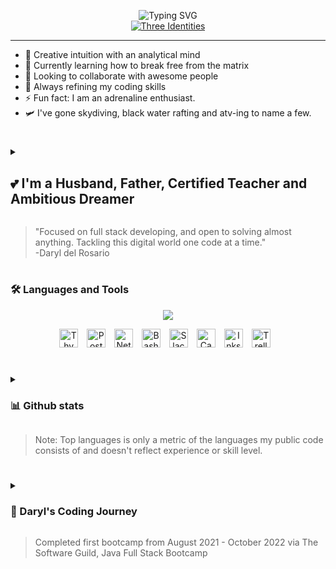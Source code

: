 <p align="center">
    <!-- Typing SVG by DenverCoder1 - https://github.com/DenverCoder1/readme-typing-svg -->
    <img src="https://readme-typing-svg.demolab.com?font=Fira+Code&weight=500&size=22&duration=1&pause=11111&color=F77102&center=true&vCenter=true&width=435&height=30&lines=Daryl+del+Rosario" alt="Typing SVG" /><br>
    <a href="https://git.io/typing-svg">
        <img src="https://readme-typing-svg.demolab.com?font=Fira+Code&weight=500&size=33&duration=2222&pause=222&color=F77102&center=true&vCenter=true&width=435&lines=Full+Stack+Developer;Life+Long+Learner;Experienced+Go+Getter" alt="Three Identities" />
    </a><br>
</p>   

---   

- 🔭 Creative intuition with an analytical mind
- 🌱 Currently learning how to break free from the matrix
- 👯 Looking to collaborate with awesome people
- 🥅 Always refining my coding skills
- ⚡ Fun fact: I am an adrenaline enthusiast. 
- 🛩️ I've gone skydiving, black water rafting and atv-ing to name a few.

#   

<details>
    <summary><h2>💕 I'm a Husband, Father, Certified Teacher and Ambitious Dreamer</h2></summary>

I've been living, learning and experiencing this world from breathing to crawling, from trades to acting, and from cooking to staffing since 1986. My decisions and actions have brought me to this point in time where programming, coding, and problem solving have become an addiction and obession of mine. All this has led me to embark on a journey into becoming a `Digital Blacksmith`.
</details>    

> "Focused on full stack developing, and open to solving almost anything. Tackling this digital world one code at a time."   
> -Daryl del Rosario   

#

### 🛠️ Languages and Tools   

<p align="center">
    <a href="https://skillicons.dev">
        <img src="https://skillicons.dev/icons?i=html,css,js,git,github,bootstrap,java,spring,mysql,jquery,md,vscode&theme=dark&perline=22">
    </a>
</p>   

<p align="center">
    <img alt="Thymeleaf" width="30px" style="padding-right:10px;" src="https://cdn.simpleicons.org/thymeleaf/hotpink">
    <img alt="Postman" width="30px" style="padding-right:10px;" src="https://cdn.simpleicons.org/postman">
    <img alt="Netbeans" width="30px" style="padding-right:10px;" src="https://cdn.simpleicons.org/apachenetbeanside/gray">
    <img alt="Bash" width="30px" style="padding-right:10px;" src="https://cdn.jsdelivr.net/gh/devicons/devicon/icons/bash/bash-original.svg">
    <img alt="Slack" width="30px" style="padding-right:10px;" src="https://cdn.jsdelivr.net/gh/devicons/devicon/icons/slack/slack-original.svg">
    <img alt="Canva" width="30px" style="padding-right:10px;" src="https://cdn.jsdelivr.net/gh/devicons/devicon/icons/canva/canva-original.svg">
    <img alt="Inkscape" width="30px" style="padding-right:10px;" src="https://cdn.jsdelivr.net/gh/devicons/devicon/icons/inkscape/inkscape-plain.svg">
    <img alt="Trello" width="30px" style="padding-right:10px;" src="https://cdn.jsdelivr.net/gh/devicons/devicon/icons/trello/trello-plain.svg"> 
</p>   

#   

<details>
    <summary><h3>📊 Github stats</h3></summary>
    <br>
    <p align="center">
        <img src="https://streak-stats.demolab.com/?user=daryldelrosario&theme=gruvbox_duo&border_radius=4.44" alt="Daryl del Rosario's streak">
    </p>
    <br>
    <p align="center">
        <img alt="Dary del Rosario's Github Stats" src="https://github-readme-stats.vercel.app/api/?username=daryldelrosario&show_icons=true&include_all_commits=true&count_private=true&theme=gruvbox" height="143px" style="padding-right:10px;">
        <img alt="Daryl del Rosario's Top Languages" src="https://github-readme-stats.vercel.app/api/top-langs/?username=daryldelrosario&langs_count=8&layout=compact&theme=gruvbox"height="143px">
    </p>
    <br>
    <!-- https://github.com/ashutosh00710/github-readme-activity-graph -->
    <p align="center">
        <img alt="Daryl del Rosario's Activity Graph" src="https://github-readme-activity-graph.cyclic.app/graph?username=daryldelrosario&theme=github-compact">
    </p>

</details>   

> Note: Top languages is only a metric of the languages my public code consists of and doesn't reflect experience or skill level.

#   

<details>
    <summary><h3>👣 Daryl's Coding Journey</h3></summary>
<h2>✨ October 2022</h2>
<p>
Still working 10 - 12hr shifts from 4 - 6 days a week as a heavy lifting warehouse associate. The difference being that I've now graduated from The Software Guild with the Java Full Stack Bootcamp. Looking now to refine my skills while defining my path and preparing to change careers into a ...

<h3 align="center"><i>"Passionate full stack developer solving real world problems one code at a time."</i></h3>
</p>

<h2>✨ November 24 2021</h2>
<p>
Side note - gave birth to our first born son: <a href="https://www.instagram.com/p/CgHyTFLunYk/?utm_source=ig_web_copy_link">Clark Kent del Rosario.</a>
</p>

<h2>✨ August 2021</h2>
<p>
Still working 10 - 12hr shifts from 4 - 6 days a week. The only difference now is that I'm a heavy lifting warehouse associate <b>AND</b> I've embarked on my journey into becoming a full stack developer. 

<h3 align="center"><i>"This bootcamp was broken down into two (2) semesters with ten (10) milestones and an Intro to Web Development pre-requisite course. It is a one-year intensive bootcamp that covered ... "</i></h3>

Everything and anything from:
<ul>
    <li>Fundamentals - Git, GitHub, World Wide Web and the Internet
    <li>Front-End Development - HTML, CSS with Bootstrap, JavaScript
    <li>Object Oriented Programming - Java, MVC and Tiered Application Design Concenpts for CRUD Applications
    <li>Unit Testing - Stateless, Stateful with JUnit
    <li>Frameworks - Maven, Spring with Dependency Injections
    <li>Back-End Development - Relational Databases, MySQL, JdbcTemplate, JPA, Spring Boot with Thymeleaf, Spring MVC
    <li>REST Web Services via jQuery
    <li>Final Project - Spring Boot Full Stack Web App, <i>superherosightings</i>
</ul>
</p>

<h2>✨ September 2019</h2>
<p>
Started working 10 - 12hr shifts from 4 - 6 days a week as a warehouse associate. The duties were physically taxing, the work-days were long, and the work-weeks were never ending. My mind, body and soul were aching for a change. So I opted out to join their learning department and train new associates to do what I did.

<h3 align="center"><i>"Figured I'd put my teaching skillset to use. But my soul was asking for more."</i></h3>

Fortunately, my employer provided resources that allowed us to explore careers outside the warehouse setting. And with that I was introduced to the <b><i>Java Full Stack Bootcamp</i></b> provided by a company called <b><i>The Software Guild</i></b> through my employer.
</p>

</details>   

> Completed first bootcamp from August 2021 - October 2022 via The Software Guild, Java Full Stack Bootcamp